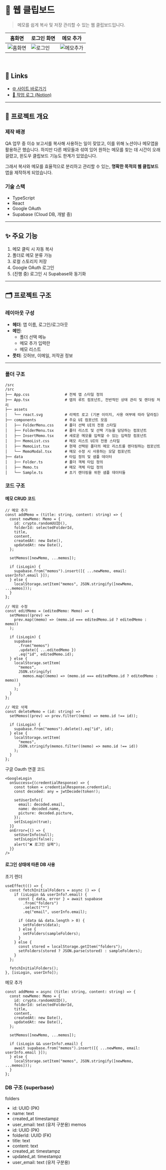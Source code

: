 # 📎 웹 클립보드
> 메모를 쉽게 복사 및 저장 관리할 수 있는 웹 클립보드입니다.

홈화면 | 로그인 화면 | 메모 추가
--|--|--
![홈화면](./public/image2.png) | ![로그인](image.png) | ![메모추가](./public/image.png)

<br>

## 🔗 Links

- [🌐 사이트 바로가기](https://tony96kimsh.github.io/WebClipboard/)  
- [📘 작업 로그 (Notion)](https://stump-smartphone-024.notion.site/React-Oauth-Cloud-DB-1e7f398452c380489bf0dbc33195c385?pvs=4)

---

## 📌 프로젝트 개요

### 제작 배경

QA 업무 중 이슈 보고서를 복사해 사용하는 일이 잦았고, 이를 위해 노션이나 메모앱을 활용하곤 했습니다. 하지만 다른 메모들과 섞여 있어 원하는 메모를 찾는 데 시간이 오래 걸렸고, 윈도우 클립보드 기능도 한계가 있었습니다.

그래서 복사와 메모를 효율적으로 분리하고 관리할 수 있는, **명확한 목적의 웹 클립보드** 앱을 제작하게 되었습니다.

### 기술 스택

- TypeScript
- React
- Google OAuth
- Supabase (Cloud DB, 개발 중)

---

## ✨ 주요 기능

1. 메모 클릭 시 자동 복사
2. 폴더로 메모 분류 가능
3. 로컬 스토리지 저장
4. Google OAuth 로그인
5. (진행 중) 로그인 시 Supabase와 동기화

---

## 🗂 프로젝트 구조

### 레이아웃 구성

- **헤더**: 앱 이름, 로그인/로그아웃
- **메인**:
  - 폴더 선택 메뉴
  - 메모 추가 입력란
  - 메모 리스트
- **풋터**: 깃허브, 이메일, 저작권 정보

---

### 폴더 구조
```
/src
/src
├── App.css                # 전체 앱 스타일 정의
├── App.tsx                # 앱의 루트 컴포넌트, 전반적인 상태 관리 및 렌더링 처리
├── assets
│   └── react.svg          # 리액트 로고 (기본 이미지, 사용 여부에 따라 달라짐)
├── components             # 주요 UI 컴포넌트 모음
│   ├── FolderMenu.css     # 폴더 선택 UI의 전용 스타일
│   ├── FolderMenu.tsx     # 폴더 리스트 및 선택 기능을 담당하는 컴포넌트
│   ├── InsertMemo.tsx     # 새로운 메모를 입력할 수 있는 입력창 컴포넌트
│   ├── MemoList.css       # 메모 리스트 UI의 전용 스타일
│   ├── MemoList.tsx       # 현재 선택된 폴더의 메모 리스트를 렌더링하는 컴포넌트
│   └── MemoModal.tsx      # 메모 수정 시 사용하는 모달 컴포넌트
├── data                   # 타입 정의 및 샘플 데이터
│   ├── Folder.ts          # 폴더 객체 타입 정의
│   ├── Memo.ts            # 메모 객체 타입 정의
│   └── Sample.ts          # 초기 렌더링을 위한 샘플 데이터들
```
### 코드 구조

#### 메모 CRUD 코드

``` tsx
// 메모 추가
const addMemo = (title: string, content: string) => {
  const newMemo: Memo = {
    id: crypto.randomUUID(),
    folderId: selectedFolderId,
    title,
    content,
    createdAt: new Date(),
    updatedAt: new Date(),
  };

  setMemos([newMemo, ...memos]);

  if (isLogin) {
    supabase.from("memos").insert([{ ...newMemo, email: userInfo?.email }]);
  } else {
    localStorage.setItem("memos", JSON.stringify([newMemo, ...memos]));
  }
};

// 메모 수정
const editMemo = (editedMemo: Memo) => {
  setMemos((prev) =>
    prev.map((memo) => (memo.id === editedMemo.id ? editedMemo : memo))
  );

  if (isLogin) {
    supabase
      .from("memos")
      .update({ ...editedMemo })
      .eq("id", editedMemo.id);
  } else {
    localStorage.setItem(
      "memos",
      JSON.stringify(
        memos.map((memo) => (memo.id === editedMemo.id ? editedMemo : memo))
      )
    );
  }
};

// 메모 삭제
const deleteMemo = (id: string) => {
  setMemos((prev) => prev.filter((memo) => memo.id !== id));

  if (isLogin) {
    supabase.from("memos").delete().eq("id", id);
  } else {
    localStorage.setItem(
      "memos",
      JSON.stringify(memos.filter((memo) => memo.id !== id))
    );
  }
};
```

구글 Oauth 연결 코드
``` tsx
<GoogleLogin
  onSuccess={(credentialResponse) => {
    const token = credentialResponse.credential;
    const decoded: any = jwtDecode(token!);

    setUserInfo({
      email: decoded.email,
      name: decoded.name,
      picture: decoded.picture,
    });
    setIsLogin(true);
  }}
  onError={() => {
    setUserInfo(null);
    setIsLogin(false);
    alert("❌ 로그인 실패");
  }}
/>
```

#### 로그인 상태에 따른 DB 사용
초기 렌더
``` tsx
useEffect(() => {
  const fetchInitialFolders = async () => {
    if (isLogin && userInfo?.email) {
      const { data, error } = await supabase
        .from("folders")
        .select("*")
        .eq("email", userInfo.email);

      if (data && data.length > 0) {
        setFolders(data);
      } else {
        setFolders(sampleFolders);
      }
    } else {
      const stored = localStorage.getItem("folders");
      setFolders(stored ? JSON.parse(stored) : sampleFolders);
    }
  };

  fetchInitialFolders();
}, [isLogin, userInfo]);
```
메모 추가
``` tsx
const addMemo = async (title: string, content: string) => {
  const newMemo: Memo = {
    id: crypto.randomUUID(),
    folderId: selectedFolderId,
    title,
    content,
    createdAt: new Date(),
    updatedAt: new Date(),
  };

  setMemos([newMemo, ...memos]);

  if (isLogin && userInfo?.email) {
    await supabase.from("memos").insert([{ ...newMemo, email: userInfo.email }]);
  } else {
    localStorage.setItem("memos", JSON.stringify([newMemo, ...memos]));
  }
};
```

### DB 구조 (superbase)
folders
- id: UUID (PK)
- name: text
- created_at timestampz
- user_email: text (유저 구분용)
memos
- id: UUID (PK)
- folderId: UUID (FK)
- title: text
- content: text
- created_at: timestampz
- updated_at: timestampz
- user_email: text (유저 구분용)


